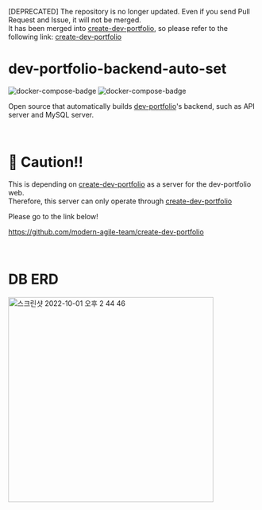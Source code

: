 [DEPRECATED] The  repository is no longer updated. Even if you send Pull Request and Issue, it will not be merged.  
It has been merged into [create-dev-portfolio](https://github.com/modern-agile-team/create-dev-portfolio), so please refer to the following link: [create-dev-portfolio](https://github.com/modern-agile-team/create-dev-portfolio)

# dev-portfolio-backend-auto-set

![docker-compose-badge](https://img.shields.io/badge/Docker_Compose-red)
![docker-compose-badge](https://img.shields.io/badge/TypeScript-blue)

Open source that automatically builds [dev-portfolio](https://github.com/modern-agile-team/dev-portfolio)'s backend, such as API server and MySQL server.

</br>

# 🚨 Caution!!
This is depending on [create-dev-portfolio](https://github.com/modern-agile-team/create-dev-portfolio) as a server for the dev-portfolio web. </br>
Therefore, this server can only operate through [create-dev-portfolio](https://github.com/modern-agile-team/create-dev-portfolio)

Please go to the link below!

https://github.com/modern-agile-team/create-dev-portfolio


</br>

# DB ERD
<img width="413" alt="스크린샷 2022-10-01 오후 2 44 46" src="https://user-images.githubusercontent.com/79014269/193394744-78de5152-3c05-43c3-ba61-16a4344eed84.png">

